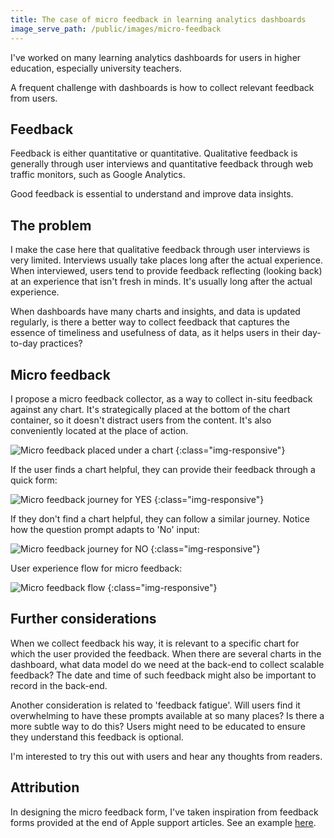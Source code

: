 ```yaml
---
title: The case of micro feedback in learning analytics dashboards
image_serve_path: /public/images/micro-feedback
---
```


I've worked on many learning analytics dashboards for users in higher education, especially university teachers.

A frequent challenge with dashboards is how to collect relevant feedback from users.

## Feedback

Feedback is either quantitative or quantitative. Qualitative feedback is generally through user interviews and quantitative feedback through web traffic monitors, such as Google Analytics.

Good feedback is essential to understand and improve data insights.

## The problem

I make the case here that qualitative feedback through user interviews is very limited. Interviews usually take places long after the actual experience. When interviewed, users tend to provide feedback reflecting (looking back) at an experience that isn't fresh in minds. It's usually long after the actual experience.

When dashboards have many charts and insights, and data is updated regularly, is there a better way to collect feedback that captures the essence of timeliness and usefulness of data, as it helps users in their day-to-day practices?

## Micro feedback

I propose a micro feedback collector, as a way to collect in-situ feedback against any chart. It's strategically placed at the bottom of the chart container, so it doesn't distract users from the content. It's also conveniently located at the place of action.

![Micro feedback placed under a chart]({{page.image_serve_path}}/micro-feedback_IMAGE.png)
{:class="img-responsive"}

If the user finds a chart helpful, they can provide their feedback through a quick form:

![Micro feedback journey for YES]({{page.image_serve_path}}/micro-feedback_YES.gif)
{:class="img-responsive"}

If they don't find a chart helpful, they can follow a similar journey. Notice how the question prompt adapts to 'No' input:

![Micro feedback journey for NO]({{page.image_serve_path}}/micro-feedback_NO.gif)
{:class="img-responsive"}

User experience flow for micro feedback:

![Micro feedback flow]({{page.image_serve_path}}/micro-feedback_FLOW.svg)
{:class="img-responsive"}

## Further considerations

When we collect feedback his way, it is relevant to a specific chart for which the user provided the feedback. When there are several charts in the dashboard, what data model do we need at the back-end to collect scalable feedback? The date and time of such feedback might also be important to record in the back-end.

Another consideration is related to 'feedback fatigue'. Will users find it overwhelming to have these prompts available at so many places? Is there a more subtle way to do this? Users might need to be educated to ensure they understand this feedback is optional.

I'm interested to try this out with users and hear any thoughts from readers.

## Attribution

In designing the micro feedback form, I've taken inspiration from feedback forms provided at the end of Apple support articles. See an example [here](https://support.apple.com/en-au/HT202039).
